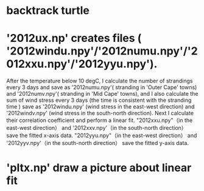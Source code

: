 # backtrack turtle 

# '2012ux.np' creates files ( '2012windu.npy'/'2012numu.npy'/'2012xxu.npy'/'2012yyu.npy').
 After the temperature below 10 degC, I calculate the number of strandings every 3 days and save as '2012numu.npy'( stranding in 'Outer Cape' towns) and '2012numv.npy'( stranding in 'Mid Cape' towns), and I also calculate the sum of wind stress every 3 days (the time is consistent with the stranding time ) save as '2012windu.npy' (wind stress in the east-west direction) and '2012windv.npy'  (wind stress in the south-north direction).
   Next I calculate their correlation coefficient and perform a linear fit. "2012xxu.npy"（in the east-west direction） and '2012xxv.npy'（in the south-north direction） save the fitted x-axis data. "2012yyu.npy"（in the east-west direction） and '2012yyv.npy'（in the south-north direction） save the fitted y-axis data.
# 'pltx.np' draw a picture about linear fit
